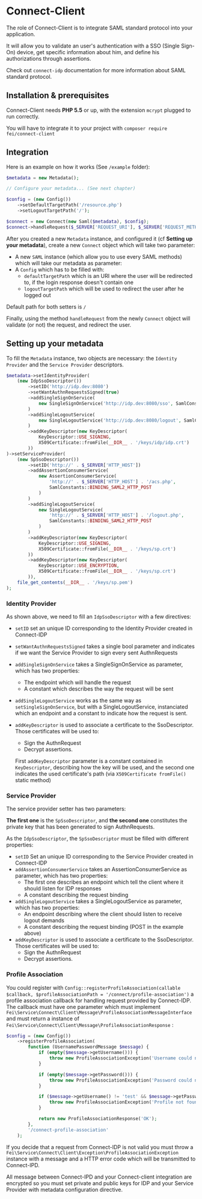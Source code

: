 # Connect-Client

The role of Connect-Client is to integrate SAML standard protocol into your application.

It will allow you to validate an user's authentication with a SSO (Single Sign-On) device, get specific information
about him, and define his authorizations through assertions.

Check out `connect-idp` documentation for more information about SAML standard protocol.

## Installation & prerequisites

Connect-Client needs **PHP 5.5** or up, with the extension `mcrypt` plugged to run correctly.

You will have to integrate it to your project with `composer require fei/connect-client`

## Integration

Here is an example on how it works (See `/example` folder):

```php
$metadata = new Metadata();

// Configure your metadata... (See next chapter)

$config = (new Config())
    ->setDefaultTargetPath('/resource.php')
    ->setLogoutTargetPath('/');

$connect = new Connect(new Saml($metadata), $config);
$connect->handleRequest($_SERVER['REQUEST_URI'], $_SERVER['REQUEST_METHOD'])->emit();
```

After you created a new `Metadata` instance, and configured it (cf **Setting up your metadata**), create a new `Connect` object which will take two parameter:

- A new `SAML` instance (which allow you to use every SAML methods) which will take our metadata as parameter:
- A `Config` which has to be filled with:
    - `defaultTargetPath` which is an URI where the user will be redirected to, if the login response doesn't contain one
    - `logoutTargetPath` which will be used to redirect the user after he logged out

Default path for both setters is `/`

Finally, using the method `handleRequest` from the newly `Connect` object will validate (or not) the request, and redirect the user.

## Setting up your metadata

To fill the `Metadata` instance, two objects are necessary: the `Identity Provider` and the `Service Provider` descriptors.

```php
$metadata->setIdentityProvider(
    (new IdpSsoDescriptor())
        ->setID('http://idp.dev:8080')
        ->setWantAuthnRequestsSigned(true)
        ->addSingleSignOnService(
            new SingleSignOnService('http://idp.dev:8080/sso', SamlConstants::BINDING_SAML2_HTTP_REDIRECT)
        )
        ->addSingleLogoutService(
            new SingleLogoutService('http://idp.dev:8080/logout', SamlConstants::BINDING_SAML2_HTTP_POST)
        )
        ->addKeyDescriptor(new KeyDescriptor(
            KeyDescriptor::USE_SIGNING,
            X509Certificate::fromFile(__DIR__ . '/keys/idp/idp.crt')
        ))
)->setServiceProvider(
    (new SpSsoDescriptor())
        ->setID('http://' . $_SERVER['HTTP_HOST'])
        ->addAssertionConsumerService(
            new AssertionConsumerService(
                'http://' . $_SERVER['HTTP_HOST'] . '/acs.php',
                SamlConstants::BINDING_SAML2_HTTP_POST
            )
        )
        ->addSingleLogoutService(
            new SingleLogoutService(
                'http://' . $_SERVER['HTTP_HOST'] . '/logout.php',
                SamlConstants::BINDING_SAML2_HTTP_POST
            )
        )
        ->addKeyDescriptor(new KeyDescriptor(
            KeyDescriptor::USE_SIGNING,
            X509Certificate::fromFile(__DIR__ . '/keys/sp.crt')
        ))
        ->addKeyDescriptor(new KeyDescriptor(
            KeyDescriptor::USE_ENCRYPTION,
            X509Certificate::fromFile(__DIR__ . '/keys/sp.crt')
        )),
    file_get_contents(__DIR__ . '/keys/sp.pem')
);
```

### Identity Provider

As shown above, we need to fill an `IdpSsoDescriptor` with a few directives:

- `setID` set an unique ID corresponding to the Identity Provider created in Connect-IDP
- `setWantAuthnRequestsSigned` takes a single bool parameter and indicates if we want the Service Provider to sign every sent AuthnRequests
- `addSingleSignOnService` takes a SingleSignOnService as parameter, which has two properties:
    - The endpoint which will handle the request
    - A constant which describes the way the request will be sent
- `addSingleLogoutService` works as the same way as `setSingleSignOnService`, but with a SingleLogoutService, instanciated which an endpoint and a constant to indicate how the request is sent.
- `addKeyDescriptor` is used to associate a certificate to the SsoDescriptor. Those certificates will be used to:
    - Sign the AuthnRequest
    - Decrypt assertions.

    First `addKeyDescriptor` parameter is a constant contained in `KeyDescriptor`, describing how the key will be used, and the second one indicates the used certificate's path (via `X509Certificate fromFile()` static method)

### Service Provider

The service provider setter has two parameters:

**The first one** is the `SpSsoDescriptor`, and **the second one** constitutes the private key that has been generated to sign AuthnRequests.

As the `IdpSsoDescriptor`, the `SpSsoDescriptor` must be filled with different properties:

- `setID` Set an unique ID corresponding to the Service Provider created in Connect-IDP
- `addAssertionConsumerService` takes an AssertionConsumerService as parameter, which has two properties:
    - The first one describes an endpoint which tell the client where it should listen for IDP responses
    - A constant describing the request binding
- `addSingleLogoutService` takes a SingleLogoutService as parameter, which has two properties:
    - An endpoint describing where the client should listen to receive logout demands
    - A constant describing the request binding (POST in the example above)
- `addKeyDescriptor` is used to associate a certificate to the SsoDescriptor. Those certificates will be used to:
    - Sign the AuthnRequest
    - Decrypt assertions.

### Profile Association

You could register with `Config::registerProfileAssociation(callable $callback, $profileAssociationPath = '/connect/profile-association')`
a profile association callback for handling request provided by Connect-IDP. The callback must have one parameter which
must implement `Fei\Service\Connect\Client\Message\ProfileAssociationMessageInterface` and must return a instance of
`Fei\Service\Connect\Client\Message\ProfileAssociationResponse` :

```php
$config = (new Config())
    ->registerProfileAssociation(
        function (UsernamePasswordMessage $message) {
            if (empty($message->getUsername())) {
                throw new ProfileAssociationException('Username could not be empty', 400);
            }

            if (empty($message->getPassword())) {
                throw new ProfileAssociationException('Password could not be empty', 400);
            }

            if ($message->getUsername() != 'test' && $message->getPassword() != 'test') {
                throw new ProfileAssociationException('Profile not found', 400);
            }

            return new ProfileAssociationResponse('OK');
        },
        '/connect-profile-association'
    );
```

If you decide that a request from Connect-IDP is not valid you must throw a `Fei\Service\Connect\Client\Exception\ProfileAssociationException`
instance with a message and a HTTP error code which will be transmitted to Connect-IPD.

All message between Connect-IPD and your Connect-client integration are encrypted so you must set private and public
keys for IDP and your Service Provider with metadata configuration directive.  
